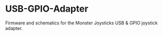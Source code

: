 # USB-GPIO-Adapter
Firmware and schematics for the Monster Joysticks USB &amp; GPIO joystick adapter.
